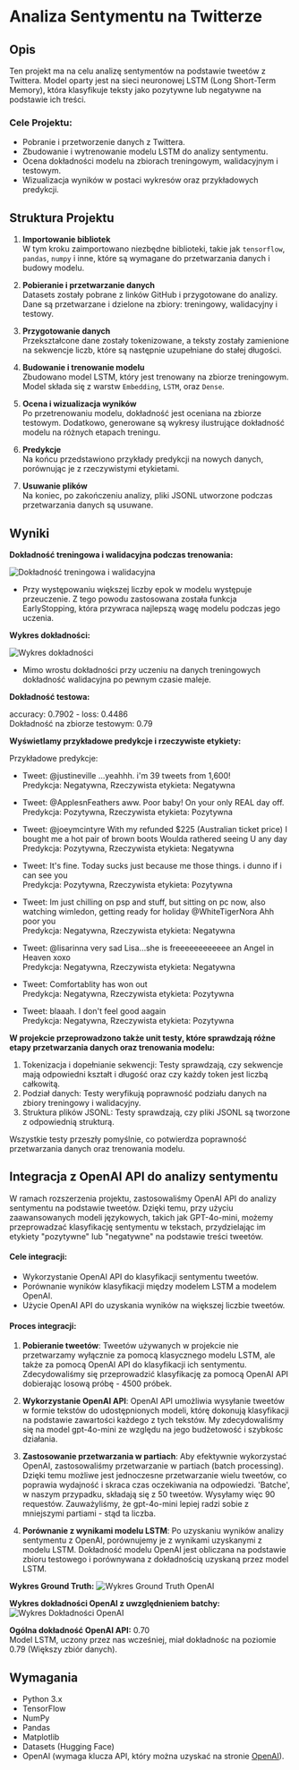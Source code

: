 # Analiza Sentymentu na Twitterze

## Opis

Ten projekt ma na celu analizę sentymentów na podstawie tweetów z Twittera. Model oparty jest na sieci neuronowej LSTM (Long Short-Term Memory), która klasyfikuje teksty jako pozytywne lub negatywne na podstawie ich treści.

### Cele Projektu:
- Pobranie i przetworzenie danych z Twittera.
- Zbudowanie i wytrenowanie modelu LSTM do analizy sentymentu.
- Ocena dokładności modelu na zbiorach treningowym, walidacyjnym i testowym.
- Wizualizacja wyników w postaci wykresów oraz przykładowych predykcji.

## Struktura Projektu

1. **Importowanie bibliotek**  
   W tym kroku zaimportowano niezbędne biblioteki, takie jak `tensorflow`, `pandas`, `numpy` i inne, które są wymagane do przetwarzania danych i budowy modelu.

2. **Pobieranie i przetwarzanie danych**  
   Datasets zostały pobrane z linków GitHub i przygotowane do analizy. Dane są przetwarzane i dzielone na zbiory: treningowy, walidacyjny i testowy.

3. **Przygotowanie danych**  
   Przekształcone dane zostały tokenizowane, a teksty zostały zamienione na sekwencje liczb, które są następnie uzupełniane do stałej długości.

4. **Budowanie i trenowanie modelu**  
   Zbudowano model LSTM, który jest trenowany na zbiorze treningowym. Model składa się z warstw `Embedding`, `LSTM`, oraz `Dense`.

5. **Ocena i wizualizacja wyników**  
   Po przetrenowaniu modelu, dokładność jest oceniana na zbiorze testowym. Dodatkowo, generowane są wykresy ilustrujące dokładność modelu na różnych etapach treningu.

6. **Predykcje**  
   Na końcu przedstawiono przykłady predykcji na nowych danych, porównując je z rzeczywistymi etykietami.

7. **Usuwanie plików**  
   Na koniec, po zakończeniu analizy, pliki JSONL utworzone podczas przetwarzania danych są usuwane.

## Wyniki
**Dokładność treningowa i walidacyjna podczas trenowania:**  

![Dokładność treningowa i walidacyjna](images/Epochs.png "Dokładność modelu na różnych etapach treningu")

- Przy występowaniu większej liczby epok w modelu występuje przeuczenie. Z tego powodu zastosowana została funkcja EarlyStopping, która przywraca najlepszą wagę modelu podczas jego uczenia.

**Wykres dokładności:**  

![Wykres dokładności](images/Chart.png "Wykres dokładności modelu")

- Mimo wrostu dokładności przy uczeniu na danych treningowych dokładność walidacyjna po pewnym czasie maleje.

**Dokładność testowa:**  

accuracy: 0.7902 - loss: 0.4486  
Dokładność na zbiorze testowym: 0.79

**Wyświetlamy przykładowe predykcje i rzeczywiste etykiety:**  

Przykładowe predykcje:  

 - Tweet: @justineville ...yeahhh. i'm 39 tweets from 1,600!  
   Predykcja: Negatywna, Rzeczywista etykieta: Negatywna

 - Tweet: @ApplesnFeathers aww. Poor baby! On your only REAL day off.  
   Predykcja: Pozytywna, Rzeczywista etykieta: Pozytywna

 - Tweet: @joeymcintyre With my refunded $225 (Australian ticket price) I bought me a hot pair of brown boots  Woulda rathered seeing U any day  
   Predykcja: Pozytywna, Rzeczywista etykieta: Negatywna

 - Tweet: It's fine. Today sucks just because me those things. i dunno if i can see you  
   Predykcja: Pozytywna, Rzeczywista etykieta: Pozytywna

 - Tweet: Im just chilling on psp and stuff, but sitting on pc now, also watching wimledon, getting ready for holiday @WhiteTigerNora Ahh poor you  
   Predykcja: Negatywna, Rzeczywista etykieta: Negatywna

 - Tweet: @lisarinna very sad Lisa...she is freeeeeeeeeeee an Angel in Heaven xoxo  
   Predykcja: Negatywna, Rzeczywista etykieta: Negatywna

 - Tweet: Comfortablity has won out  
   Predykcja: Negatywna, Rzeczywista etykieta: Pozytywna

 - Tweet: blaaah. I don't feel good aagain  
   Predykcja: Negatywna, Rzeczywista etykieta: Pozytywna

**W projekcie przeprowadzono także unit testy, które sprawdzają różne etapy przetwarzania danych oraz trenowania modelu:**

1. Tokenizacja i dopełnianie sekwencji: Testy sprawdzają, czy sekwencje mają odpowiedni kształt i długość oraz czy każdy token jest liczbą całkowitą.
2. Podział danych: Testy weryfikują poprawność podziału danych na zbiory treningowy i walidacyjny.
3. Struktura plików JSONL: Testy sprawdzają, czy pliki JSONL są tworzone z odpowiednią strukturą.

Wszystkie testy przeszły pomyślnie, co potwierdza poprawność przetwarzania danych oraz trenowania modelu.

## Integracja z OpenAI API do analizy sentymentu

W ramach rozszerzenia projektu, zastosowaliśmy OpenAI API do analizy sentymentu na podstawie tweetów. Dzięki temu, przy użyciu zaawansowanych modeli językowych, takich jak GPT-4o-mini, możemy przeprowadzać klasyfikację sentymentu w tekstach, przydzielając im etykiety "pozytywne" lub "negatywne" na podstawie treści tweetów.

#### Cele integracji:
- Wykorzystanie OpenAI API do klasyfikacji sentymentu tweetów.
- Porównanie wyników klasyfikacji między modelem LSTM a modelem OpenAI.
- Użycie OpenAI API do uzyskania wyników na większej liczbie tweetów.

#### Proces integracji:
1. **Pobieranie tweetów**: Tweetów używanych w projekcie nie przetwarzamy wyłącznie za pomocą klasycznego modelu LSTM, ale także za pomocą OpenAI API do klasyfikacji ich sentymentu. Zdecydowaliśmy się przeprowadzić klasyfikację za pomocą OpenAI API dobierając losową próbę - 4500 próbek.
   
2. **Wykorzystanie OpenAI API**: OpenAI API umożliwia wysyłanie tweetów w formie tekstów do udostępnionych modeli, którę dokonują klasyfikacji na podstawie zawartości każdego z tych tekstów. My zdecydowaliśmy się na model gpt-4o-mini ze względu na jego budżetowość i szybkośc działania.

3. **Zastosowanie przetwarzania w partiach**: Aby efektywnie wykorzystać OpenAI, zastosowaliśmy przetwarzanie w partiach (batch processing). Dzięki temu możliwe jest jednoczesne przetwarzanie wielu tweetów, co poprawia wydajność i skraca czas oczekiwania na odpowiedzi. 'Batche', w naszym przypadku, składają się z 50 tweetów. Wysyłamy więc 90 requestów. Zauważyliśmy, że gpt-4o-mini lepiej radzi sobie z mniejszymi partiami - stąd ta liczba.

4. **Porównanie z wynikami modelu LSTM**: Po uzyskaniu wyników analizy sentymentu z OpenAI, porównujemy je z wynikami uzyskanymi z modelu LSTM. Dokładność modelu OpenAI jest obliczana na podstawie zbioru testowego i porównywana z dokładnością uzyskaną przez model LSTM.

**Wykres Ground Truth:**
![Wykres Ground Truth OpenAI](images/GroundTruthOpenAI.png "Wykres Ground Truth modelu gpt-4o-mini")

**Wykres dokładności OpenAI z uwzględnieniem batchy:**
![Wykres Dokładności OpenAI](images/DokladnoscOpenAI.png "Dokładność OpenAI z uwzględnieniem batchy")

**Ogólna dokładność OpenAI API:** 0.70  
Model LSTM, uczony przez nas wcześniej, miał dokładnośc na poziomie 0.79 (Większy zbiór danych).

## Wymagania

- Python 3.x
- TensorFlow
- NumPy
- Pandas
- Matplotlib
- Datasets (Hugging Face)
- OpenAI (wymaga klucza API, który można uzyskać na stronie [OpenAI](https://openai.com/)).  
